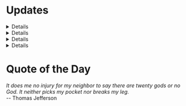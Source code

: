 # Updates

<details>## [Yet Another Website](https://www.amon-hen.com)
* [MST3K Short 0406 – Undersea Kingdom 1](https://www.amon-hen.com/television/9714)
* [Quote of the Day](https://www.amon-hen.com/computing/internet/www/435)
* [It Came from Beneath the Sea (1955)](https://www.amon-hen.com/movies/33306)
* [To Be Alive (Hep Yadda)](https://www.amon-hen.com/music/33290)
* [Happy Holidays](https://www.amon-hen.com/quotes/248)
* [RiffTrax – Baby Ghost](https://www.amon-hen.com/humor/33304)
* [Happy Thanksgiving](https://www.amon-hen.com/humor/792)
* [Mmmm, Mail Order Canned turkey](https://www.amon-hen.com/food/20497)
* [MST3K 00K06 – Gamera vs. Gaos](https://www.amon-hen.com/television/13172)
* [Trump Guitars](https://www.amon-hen.com/politics/33313)
</details>

<details>## [Drum and Bugle Corps](https://www.drum-corps.net)
* [DCI phasing out historic library of physical audio/video products](https://www.drum-corps.net/news/3604)
* [Drum Corps World – December 2024](https://www.drum-corps.net/news/3602)
* [2025 Drum Corps International Tour Schedule](https://www.drum-corps.net/news/3588)
* [Drum Corps International Magazine – November 2024](https://www.drum-corps.net/news/3585)
* [Jersey Surf Withdraws from 2025 DCI Summer Tour](https://www.drum-corps.net/news/3577)
* [Drum Corps World – November 2024](https://www.drum-corps.net/news/3574)
* [Directors adopt new competitive format for 2025 DCI All-Age Championship](https://www.drum-corps.net/news/3570)
* [Drum Corps World – October 2024](https://www.drum-corps.net/news/3505)
* [Drum Corps World –  September 2024](https://www.drum-corps.net/news/3391)
* [Crossmen 50th Anniversary Alumni Corps (2024)](https://www.drum-corps.net/history/3341)
</details>

<details>## [Storage B](https://www.storage-b.com)
* [Uploading Consciousness](https://www.storage-b.com/c/1015)
* [SCRUM: An Honest Ad](https://www.storage-b.com/humor/1003)
* [Agile vs. Waterfall](https://www.storage-b.com/humor/996)
* [Delivering Safe C++](https://www.storage-b.com/c/969)
* [Full Interview With the Creator of C++](https://www.storage-b.com/c/962)
* [How To Regex](https://www.storage-b.com/humor/951)
* [Nightmare Fuel from Bing Image Creator](https://www.storage-b.com/ai/908)
* [We’re Safe](https://www.storage-b.com/ai/904)
* [Enjoy Your AI-generated Work](https://www.storage-b.com/ai/901)
* [Blue Tick Marks](https://www.storage-b.com/humor/896)
</details>

<details>## [Maritime Simulation News](https://www.mar-sim.com)
* [Simulators Track our Changing Relationship with Technology](https://www.mar-sim.com/news/985)
* [Japanese simulator centre opens for offshore training](https://www.mar-sim.com/news/974)
* [AR Simulator Added to Pilot Training at Smartship Australia](https://www.mar-sim.com/news/971)
* [Wärtsilä to supply simulator to NSB Group](https://www.mar-sim.com/news/959)
* [Rajnath Singh inaugurates Integrated Simulator Complex ‘Dhruv’](https://www.mar-sim.com/news/954)
* [VSTEP Further Expands to the Latin American Market with Inland Solution](https://www.mar-sim.com/news/944)
* [VSTEP Launches Simulator That Makes Ship Simulation Easily Accessible](https://www.mar-sim.com/news/937)
* [Kongsberg Wins Large Contract with South Metropolitan TAFE](https://www.mar-sim.com/news/904)
* [Wärtsilä Navigational Simulator becomes first Interactive ‘instructor-led’ cloud training solution to gain new DNV Class D Certification](https://www.mar-sim.com/news/888)
* [Panama Canal Authority Taps Kongsberg for New Navigation Simulators](https://www.mar-sim.com/news/882)
</details>

# Quote of the Day
<p><em>It does me no injury for my neighbor to say there are twenty gods or no God.  It neither picks my pocket nor breaks my leg.</em><br /> -- Thomas Jefferson</p>
